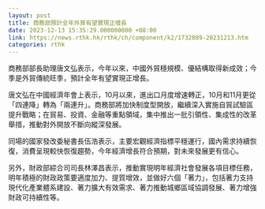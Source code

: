 ```yaml
---
layout: post
title: 商務部預計全年外貿有望實現正增長
date: 2023-12-13 15:35:29.000000000 +08:00
link: https://news.rthk.hk/rthk/ch/component/k2/1732089-20231213.htm
categories: rthk
---
```


商務部部長助理唐文弘表示，今年以來，中國外貿穩規模、優結構取得新成效；今季是外貿傳統旺季，預計全年有望實現正增長。

唐文弘在中國經濟年會上表示，10月以來，進出口月度增速轉正，10月和11月更從「四連降」轉為「兩連升」。商務部將加快制度型開放，繼續深入實施自貿試驗區提升戰略；在貿易、投資、金融等重點領域，集中推出一批引領性、集成性的改革舉措，推動對外開放不斷向縱深發展。

同場的國家發改委秘書長伍浩表示，主要宏觀經濟指標平穩運行，國內需求持續恢復，消費呈現較快恢復趨勢，今年經濟增長符合預期，對未來發展更有信心。

另外，財政部綜合司司長林澤昌表示，推動實現明年經濟社會發展各項目標任務，明年積極的財政政策要適度加力、提質增效，並做好六個「著力」，包括著力支持現代化產業體系建設、著力擴大有效需求、著力推動城鄉區域協調發展、著力增強財政可持續性等。

